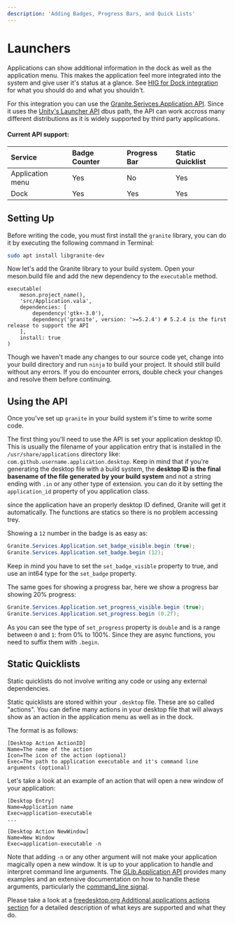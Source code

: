 ```yaml
---
description: 'Adding Badges, Progress Bars, and Quick Lists'
---
```


# Launchers

Applications can show additional information in the dock as well as the application menu. This makes the application feel more integrated into the system and give user it's status at a glance. See [HIG for Dock integration](https://elementary.io/docs/human-interface-guidelines#dock-integration) for what you should do and what you shouldn't.

For this integration you can use the [Granite.Serivces.Application API](https://valadoc.org/granite/Granite.Services.Application.html). Since it uses the [Unity's Launcher API](https://valadoc.org/unity/Unity.LauncherEntry.html) dbus path, the API can work accross many different distributions as it is widely supported by third party applications.

#### Current API support:

| Service | Badge Counter | Progress Bar | Static Quicklist |
| :--- | :--- | :--- | :--- |
| Application menu | Yes | No | Yes |
| Dock | Yes | Yes | Yes |

## Setting Up

Before writing the code, you must first install the `granite` library, you can do it by executing the following command in Terminal:

```bash
sudo apt install libgranite-dev
```

Now let's add the Granite library to your build system. Open your meson.build file and add the new dependency to the `executable` method.

```text
executable(
    meson.project_name(),
    'src/Application.vala',
    dependencies: [
        dependency('gtk+-3.0'),
        dependency('granite', version: '>=5.2.4') # 5.2.4 is the first release to support the API
    ],
    install: true
)
```

Though we haven't made any changes to our source code yet, change into your build directory and run `ninja` to build your project. It should still build without any errors. If you do encounter errors, double check your changes and resolve them before continuing.

## Using the API

Once you've set up `granite` in your build system it's time to write some code.

The first thing you'll need to use the API is set your application desktop ID. This is usually the filename of your application entry that is installed in the `/usr/share/applications` directory like: `com.github.username.application.desktop`. Keep in mind that if you're generating the desktop file with a build system, the **desktop ID is the final basename of the file generated by your build system** and not a string ending with `.in` or any other type of extension. you can do it by setting the `application_id` property of you application class.

since the application have an properly desktop ID defined, Granite will get it automatically.
The functions are statics so there is no problem accessing trey.

Showing a `12` number in the badge is as easy as:

```csharp
Granite.Services.Application.set_badge_visible.begin (true);
Granite.Services.Application.set_badge.begin (12);
```

Keep in mind you have to set the `set_badge_visible` property to true, and use an int64 type for the `set_badge` property.

The same goes for showing a progress bar, here we show a progress bar showing 20% progress:

```csharp
Granite.Services.Application.set_progress_visible.begin (true);
Granite.Services.Application.set_progress.begin (0.2f);
```

As you can see the type of `set_progress` property is `double` and is a range between `0` and `1`: from 0% to 100%.
Since they are async functions, you need to suffix them with `.begin`.

## Static Quicklists

Static quicklists do not involve writing any code or using any external dependencies.

Static quicklists are stored within your `.desktop` file. These are so called "actions". You can define many actions in your desktop file that will always show as an action in the application menu as well as in the dock.

The format is as follows:

```text
[Desktop Action ActionID]
Name=The name of the action
Icon=The icon of the action (optional)
Exec=The path to application executable and it's command line arguments (optional)
```

Let's take a look at an example of an action that will open a new window of your application:

```text
[Desktop Entry]
Name=Application name
Exec=application-executable
...

[Desktop Action NewWindow]
Name=New Window
Exec=application-executable -n
```

Note that adding `-n` or any other argument will not make your application magically open a new window. It is up to your application to handle and interpret command line arguments. The [GLib.Application API](https://valadoc.org/gio-2.0/GLib.Application.html) provides many examples and an extensive documentation on how to handle these arguments, particularly the [command\_line signal](https://valadoc.org/gio-2.0/GLib.Application.command_line.html).

Please take a look at a [freedesktop.org Additional applications actions section](https://standards.freedesktop.org/desktop-entry-spec/latest/ar01s10.html) for a detailed description of what keys are supported and what they do.


